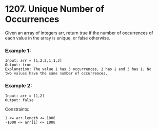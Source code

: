 # 1207. Unique Number of Occurrences


Given an array of integers arr, return true if the number of occurrences of each value in the array is unique, or false otherwise.

 

### Example 1:
```
Input: arr = [1,2,2,1,1,3]
Output: true
Explanation: The value 1 has 3 occurrences, 2 has 2 and 3 has 1. No two values have the same number of occurrences.
```

### Example 2:
```
Input: arr = [1,2]
Output: false
 ```

Constraints:
```
1 <= arr.length <= 1000
-1000 <= arr[i] <= 1000
```